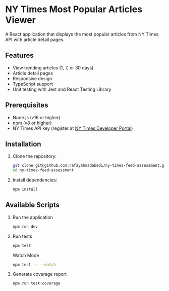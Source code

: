 # NY Times Most Popular Articles Viewer

A React application that displays the most popular articles from NY Times API with article detail pages.

## Features

- View trending articles (1, 7, or 30 days)
- Article detail pages
- Responsive design
- TypeScript support
- Unit testing with Jest and React Testing Library

## Prerequisites

- Node.js (v16 or higher)
- npm (v8 or higher)
- NY Times API key (register at [NY Times Developer Portal](https://developer.nytimes.com/))

## Installation

1. Clone the repository:
   ```bash
   git clone git@github.com:rafayahmadabedi/ny-times-feed-assessment.git
   cd ny-times-feed-assessment
   ```
2. Install dependencies:
   ```bash
   npm install
   ```

## Available Scripts

1. Run the application
   ```bash
   npm run dev
   ```
2. Run tests
   ```bash
   npm test
   ```
   Watch Mode
   ```bash
   npm test -- --watch
   ```
3. Generate coverage report
   ```bash
   npm run test:coverage
   ```

